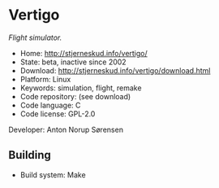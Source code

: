 # Vertigo

_Flight simulator._

- Home: http://stjerneskud.info/vertigo/
- State: beta, inactive since 2002
- Download: http://stjerneskud.info/vertigo/download.html
- Platform: Linux
- Keywords: simulation, flight, remake
- Code repository: (see download)
- Code language: C
- Code license: GPL-2.0

Developer: Anton Norup Sørensen

## Building

- Build system: Make